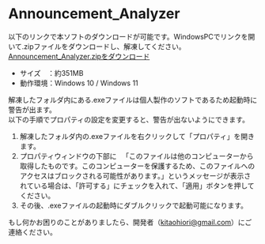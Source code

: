 # Announcement_Analyzer

以下のリンクで本ソフトのダウンロードが可能です。WindowsPCでリンクを開いて.zipファイルをダウンロードし、解凍してください。  
[Announcement_Analyzer.zipをダウンロード](https://github.com/Sapporominami/Announcement_Analyzer/releases/latest/download/Announcement_Analyzer.zip)

- サイズ　：約351MB
- 動作環境：Windows 10 / Windows 11


解凍したフォルダ内にある.exeファイルは個人製作のソフトであるため起動時に警告が出ます。  
以下の手順でプロパティの設定を変更すると、警告が出ないようにできます。  

1. 解凍したフォルダ内の.exeファイルを右クリックして「プロパティ」を開きます。
2. プロパティウィンドウの下部に
　「このファイルは他のコンピューターから取得したものです。このコンピューターを保護するため、このファイルへのアクセスはブロックされる可能性があります。」というメッセージが表示されている場合は、「許可する」にチェックを入れて、「適用」ボタンを押してください。
3. その後、.exeファイルの起動時にダブルクリックで起動可能になります。

もし何かお困りのことがありましたら、開発者（kitaohiori@gmail.com）にご連絡ください。
